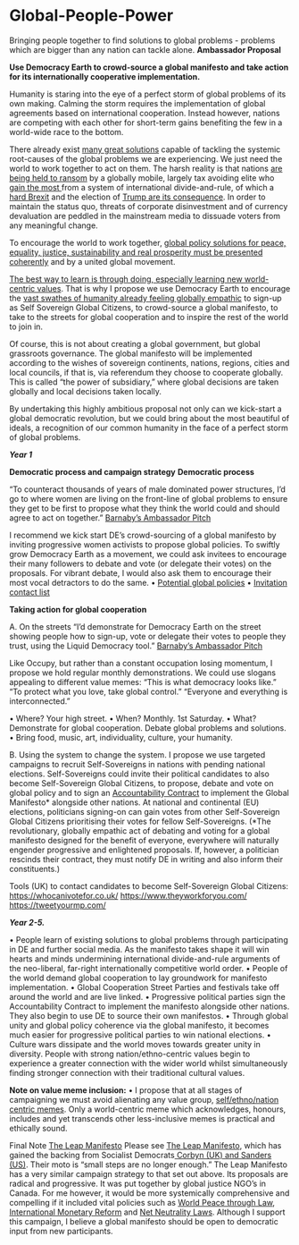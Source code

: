 # Global-People-Power
Bringing people together to find solutions to global problems - problems which are bigger than any nation can tackle alone.
**Ambassador Proposal**

**Use Democracy Earth to crowd-source a global manifesto and take action for its internationally cooperative implementation.** 

Humanity is staring into the eye of a perfect storm of global problems of its own making. Calming the storm requires the implementation of global agreements based on international cooperation. Instead however, nations are competing with each other for short-term gains benefiting the few in a world-wide race to the bottom.  

There already exist [many great solutions](http://globalpeoplepower.org/many-minds/potential-global-policies/) capable of tackling the systemic root-causes of the global problems we are experiencing. We just need the world to work together to act on them. The harsh reality is that nations [are being held to ransom](http://globalpeoplepower.org/about/why/) by a globally mobile, largely tax avoiding elite who [gain the most ](http://globalpeoplepower.org/panama-papers-highlight-need-unite-globally/)from a system of international divide-and-rule, of which a [hard Brexit](https://www.theguardian.com/technology/2017/may/07/the-great-british-brexit-robbery-hijacked-democracy) and the election of [Trump are its consequence](https://www.commondreams.org/views/2016/12/24/trump-and-national-neoliberalism). In order to maintain the status quo, threats of corporate disinvestment and of currency devaluation are peddled in the mainstream media to dissuade voters from any meaningful change. 

To encourage the world to work together, [global policy solutions for peace, equality, justice, sustainability and real prosperity must be presented coherently](http://globalpeoplepower.org/owen-jones-global-democratic-revolution/) and by a united global movement. 

[The best way to learn is through doing, especially learning new world-centric values](http://www.campaignstrategy.org/twelve_guidelines.php?pg=motivation). That is why I propose we use Democracy Earth to encourage the [vast swathes of humanity already feeling globally empathic](https://www.weforum.org/agenda/2017/10/why-the-world-needs-more-global-citizens?utm_content=buffer6affe&utm_medium=social&utm_source=twitter.com&utm_campaign=buffer) to sign-up as Self Sovereign Global Citizens, to crowd-source a global manifesto, to take to the streets for global cooperation and to inspire the rest of the world to join in.

Of course, this is not about creating a global government, but global grassroots governance. The global manifesto will be implemented according to the wishes of sovereign continents, nations, regions, cities and local councils, if that is, via referendum they choose to cooperate globally. This is called “the power of subsidiary,” where global decisions are taken globally and local decisions taken locally.

By undertaking this highly ambitious proposal not only can we kick-start a global democratic revolution, but we could bring about the most beautiful of ideals, a recognition of our common humanity in the face of a perfect storm of global problems. 

_**Year 1**_

**Democratic process and campaign strategy**
**Democratic process**

“To counteract thousands of years of male dominated power structures, I’d go to where women are living on the front-line of global problems to ensure they get to be first to propose what they think the world could and should agree to act on together.” [Barnaby’s Ambassador Pitch](https://www.youtube.com/watch?v=stEJ_RsSTe4)

I recommend we kick start DE’s crowd-sourcing of a global manifesto by inviting progressive women activists to propose global policies. To swiftly grow Democracy Earth as a movement, we could ask invitees to encourage their many followers to debate and vote (or delegate their votes) on the proposals. For vibrant debate, I would also ask them to encourage their most vocal detractors to do the same. 
•	[Potential global policies](http://globalpeoplepower.org/many-minds/potential-global-policies/)
•	[Invitation contact list](https://trello.com/b/Vpl07B2g/contact-list-for-policy-proposals)

**Taking action for global cooperation**

A.	On the streets
“I’d demonstrate for Democracy Earth on the street showing people how to sign-up, vote or delegate their votes to people they trust, using the Liquid Democracy tool.” [Barnaby’s Ambassador Pitch](https://www.youtube.com/watch?v=stEJ_RsSTe4)

Like Occupy, but rather than a constant occupation losing momentum, I propose we hold regular monthly demonstrations. We could use slogans appealing to different value memes: “This is what democracy looks like.” “To protect what you love, take global control.” “Everyone and everything is interconnected.”  
 
•	Where? Your high street.
•	When? Monthly. 1st Saturday.
•	What? Demonstrate for global cooperation. Debate global problems and solutions.
•	Bring food, music, art, individuality, culture, your humanity.

B.	Using the system to change the system.
I propose we use targeted campaigns to recruit Self-Sovereigns in nations with pending national elections. Self-Sovereigns could invite their political candidates to also become Self-Sovereign Global Citizens, to propose, debate and vote on global policy and to sign an [Accountability Contract](http://globalpeoplepower.org/one-action/politician-pioneers-accountability-agreement/) to implement the Global Manifesto* alongside other nations. At national and continental (EU) elections, politicians signing-on can gain votes from other Self-Sovereign Global Citizens prioritising their votes for fellow Self-Sovereigns. (*The revolutionary, globally empathic act of debating and voting for a global manifesto designed for the benefit of everyone, everywhere will naturally engender progressive and enlightened proposals. If, however, a politician rescinds their contract, they must notify DE in writing and also inform their constituents.) 

Tools (UK) to contact candidates to become Self-Sovereign Global Citizens: 
https://whocanivotefor.co.uk/
https://www.theyworkforyou.com/
https://tweetyourmp.com/

**_Year 2-5._**

•	People learn of existing solutions to global problems through participating in DE and further social media. As the manifesto takes shape it will win hearts and minds undermining international divide-and-rule arguments of the neo-liberal, far-right internationally competitive world order. 
•	People of the world demand global cooperation to lay groundwork for manifesto implementation. 
•	Global Cooperation Street Parties and festivals take off around the world and are live linked.
•	Progressive political parties sign the Accountability Contract to implement the manifesto alongside other nations. They also begin to use DE to source their own manifestos.
•	Through global unity and global policy coherence via the global manifesto, it becomes much easier for progressive political parties to win national elections.
•	Culture wars dissipate and the world moves towards greater unity in diversity. People with strong nation/ethno-centric values begin to experience a greater connection with the wider world whilst simultaneously finding stronger connection with their traditional cultural values.  

**Note on value meme inclusion:**
•	I propose that at all stages of campaigning we must avoid alienating any value group, [self/ethno/nation centric memes](http://globalpeoplepower.org/many-minds/systemicon-thinking-tool/). Only a world-centric meme which acknowledges, honours, includes and yet transcends other less-inclusive memes is practical and ethically sound. 

Final Note
[The Leap Manifesto](url)
Please see [The Leap Manifesto](https://leapmanifesto.org/en/the-leap-manifesto/), which has gained the backing from Socialist Democrats[ Corbyn (UK) and Sanders (US)](https://www.commondreams.org/views/2018/02/04/radical-recipe-key-sanders-corbyn-advisors-back-leap-manifesto-canada). Their moto is “small steps are no longer enough.” The Leap Manifesto has a very similar campaign strategy to that set out above. Its proposals are radical and progressive. It was put together by global justice NGO’s in Canada. For me however, it would be more systemically comprehensive and compelling if it included vital policies such as [World Peace through Law](http://www.cadmusjournal.org/node/252), [International Monetary Reform](http://internationalmoneyreform.org/) and [Net Neutrality Laws](https://webwewant.org/). Although I support this campaign, I believe a global manifesto should be open to democratic input from new participants.

